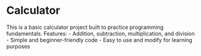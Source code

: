 # Calculator
This is a basic calculator project built to practice programming fundamentals.   Features:   - Addition, subtraction, multiplication, and division   - Simple and beginner-friendly code   - Easy to use and modify for learning purposes
